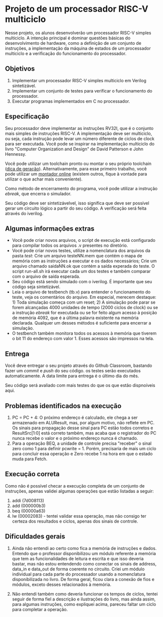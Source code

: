 # Projeto de um processador RISC-V multiciclo

Nesse projeto, os alunos desenvolverão um processador RISC-V simples multiciclo. A intenção principal é dominar questões básicas do desenvolvimento de hardware, como a definição de um conjunto de instruções, a implementação da máquina de estados de um processador multiciclo e a verificação do funcionamento do processador.

## Objetivos

1. Implementar um processador RISC-V simples multiciclo em Verilog sintetizável. 
2. Implementar um conjunto de testes para verificar o funcionamento do processador.
3. Executar programas implementados em C no processador.

## Especificação

Seu processador deve implementar as instruções RV32I, que é o conjunto mais simples de instruções RISC-V. A implementação deve ser multiciclo, ou seja, cada instrução pode levar um número diferente de ciclos de clock para ser executada. Você pode se inspirar na implementação multiciclo do livro "Computer Organization and Design" de David Patterson e John Hennessy.

Você pode utilizar um toolchain pronto ou montar o seu próprio toolchain ([dica de geração](https://github.com/riscv-collab/riscv-gnu-toolchain)). Alternativamente, para esse primeiro trabalho, você pode utilizar um [montador online](https://riscvasm.lucasteske.dev) (existem outros, fique à vontade para utilizar o que achar mais conveniente).

Como método de encerramento do programa, você pode utilizar a instrução *ebreak*, que encerra o simulador.

Seu código deve ser sintetizávelvel, isso significa que deve ser possível gerar um circuito lógico a partir do seu código. A verificação será feita através do iverilog.

## Algumas informações extras

* Você pode criar novos arquivos, o script de execução está configurado para compilar todos os arquivos .v presentes no diretório.
* Vocë pode criar novos testes, utilize a nomenclatura dos arquivos da pasta *test*: Crie um arquivo testeNN.mem que contém o mapa de memória com as instruções a executar e os dados necessários; Crie um arquivo chamado saidaNN.ok que contém a saída experada do teste. O script run-all.sh irá executar cada um dos testes e também comparar com o arquivo de saída esperada.
* Seu código está sendo simulado com o iverilog. É importante que seu código seja sintetizável.
* Leia o arquivo de testbench (tb.v) para entender o funcionamento do teste, veja os comentários do arquivo. Em especial, merecem destaque: 1) Toda simulação começa com um reset; 2) A simulação pode parar se forem alcançadas 4000 unidades de tempo (2000 ciclos de clock) ou se a instrução *ebreak* for executada ou se for feito algum acesso à posição de memória 4092, que é a última palavra existente na memória declarada. Qualquer um desses métodos é suficiente para encerrar a simulação.
* O testbench também monitora todos os acessos à memória que tiverem o bit 11 do endereço com valor 1. Esses acessos são impressos na tela.

## Entrega

Você deve entregar o seu projeto através do Github Classroom, bastando fazer um *commit* e *push* do seu código. os testes serão executados automaticamente. A data limite para entrega é o último dia do mês.

Seu código será avaliado com mais testes do que os que estão dispnoíveis aqui.

## Problemas identificados na execução

1. PC = PC + 4: O próximo endereço é calculado, ele chega a ser armazenado em ALUResult, mas, por algum motivo, não reflete em PC. Os sinais para propagação desse sinal para PC estão todos corretos e ResultSrc[1:0] está correto também, mas acaba que o registrador do PC nunca recebe o valor e o próximo endereço nunca é chamado.
2. Para a operação BEQ, a unidade de controle precisa "receber" o sinal zero como 1 para definir pcwrite = 1. Porém, precisaria de mais um ciclo para concluir essa operação e Zero recebe 1 na hora em que o estado muda para Fetch.

## Execução correta

Como não é possível checar a execução completa de um conjunto de instruções, apenas validei algumas operações que estão listadas a seguir:

1. addi (7d008113)
2. add (000000b3)
3. beq (00000a63)
4. lw (00002083) - tentei validar essa operação, mas não consigo ter certeza dos resultados e ciclos, apenas dos sinais de controle.

## Dificuldades gerais

1. Ainda não entendi ao certo como fica a memória de instruções e dados. Entendo que o professor disponibilizou um módulo referente a memória que tem as funcionalidades de leitura e escrita e que isso deveria bastar, mas não estou entendendo como conectar os sinais de address, data_in e data_out de forma coerente no circuito. Criei um módulo individual para cada parte do processador usando a nomenclatura disponibilizada no livro. De forma geral, ficou clara a conexão de fios e módulos, exceto desses relacionados à memória.

2. Não entendi também como deveria funcionar os tempos de ciclos, tentei seguir de forma fiel a descrição e ilustrações do livro, mas ainda assim, para algumas instruções, como expliquei acima, pareceu faltar um ciclo para completar a operação.